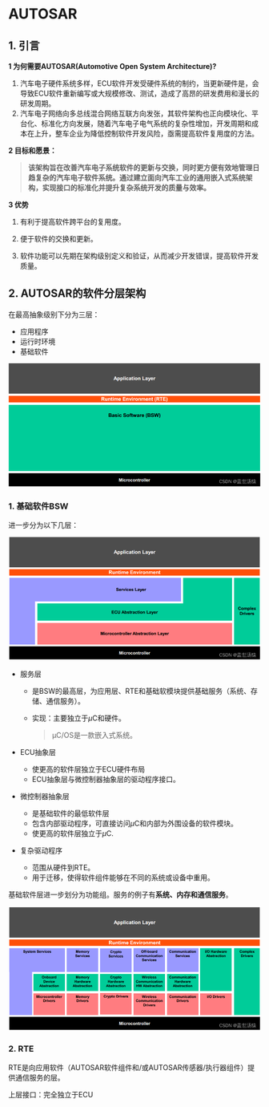 # AUTOSAR

## 1. 引言

**1 为何需要AUTOSAR(Automotive Open System Architecture)?**

1. 汽车电子硬件系统多样，ECU软件开发受硬件系统的制约，当更新硬件是，会导致ECU软件重新编写或大规模修改、测试，造成了高昂的研发费用和漫长的研发周期。
2. 汽车电子网络向多总线混合网络互联方向发张，其软件架构也正向模块化、平台化、标准化方向发展，随着汽车电子电气系统的复杂性增加，开发周期和成本在上升，整车企业为降低控制软件开发风险，亟需提高软件复用度的方法。

**2 目标和愿景：**

> **该架构旨在改善汽车电子系统软件的更新与交换，同时更方便有效地管理日趋复杂的汽车电子软件系统。通过建立面向汽车工业的通用嵌入式系统架构，实现接口的标准化并提升复杂系统开发的质量与效率。**

**3 优势**

1. 有利于提高软件跨平台的复用度。

2. 便于软件的交换和更新。
3. 软件功能可以先期在架构级别定义和验证，从而减少开发错误，提高软件开发质量。

## 2. AUTOSAR的软件分层架构

在最高抽象级别下分为三层：

- 应用程序
- 运行时环境
- 基础软件

![img](./AUTOSAR.assets/5450101951079c4f312cea9eeb05c717.png)

### 1. 基础软件BSW

进一步分为以下几层：

![img](./AUTOSAR.assets/1949751feb2a38464ef5de34a5963a84.png)

- 服务层

  - 是BSW的最高层，为应用层、RTE和基础软模块提供基础服务（系统、存储、通信服务）。

  - 实现：主要独立于$\mu$C和硬件。

    > μC/OS是一款嵌入式系统。

- ECU抽象层

  - 使更高的软件层独立于ECU硬件布局
  - ECU抽象层与微控制器抽象层的驱动程序接口。

- 微控制器抽象层

  - 是基础软件的最低软件层
  - 包含内部驱动程序，可直接访问$\mu$C和内部为外围设备的软件模块。
  - 使更高的软件层独立于$\mu$C.

- 复杂驱动程序

  - 范围从硬件到RTE。
  - 用于迁移，使得软件组件能够在不同的系统或设备中重用。



基础软件层进一步划分为功能组。服务的例子有**系统、内存和通信服务**。

![img](./AUTOSAR.assets/65f629fb2684e6b5a6289f5702163d2b.png)

### 2. RTE

 RTE是向应用软件（AUTOSAR软件组件和/或AUTOSAR传感器/执行器组件）提供通信服务的层。

上层接口：完全独立于ECU

